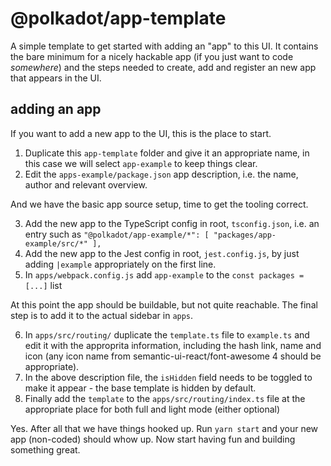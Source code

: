 # @polkadot/app-template

A simple template to get started with adding an "app" to this UI. It contains the bare minimum for a nicely hackable app (if you just want to code _somewhere_) and the steps needed to create, add and register an new app that appears in the UI.

## adding an app

If you want to add a new app to the UI, this is the place to start.

1. Duplicate this `app-template` folder and give it an appropriate name, in this case we will select `app-example` to keep things clear.
2. Edit the `apps-example/package.json` app description, i.e. the name, author and relevant overview.

And we have the basic app source setup, time to get the tooling correct.

3. Add the new app to the TypeScript config in root, `tsconfig.json`, i.e. an entry such as `"@polkadot/app-example/*": [ "packages/app-example/src/*" ],`
4. Add the new app to the Jest config in root, `jest.config.js`, by just adding `|example` appropriately on the first line.
5. In `apps/webpack.config.js` add `app-example` to the `const packages = [...]` list

At this point the app should be buildable, but not quite reachable. The final step is to add it to the actual sidebar in `apps`.

6. In `apps/src/routing/` duplicate the `template.ts` file to `example.ts` and edit it with the approprita information, including the hash link, name and icon (any icon name from semantic-ui-react/font-awesome 4 should be appropriate).
7. In the above description file, the `isHidden` field needs to be toggled to make it appear - the base template is hidden by default.
8. Finally add the `template` to the `apps/src/routing/index.ts` file at the appropriate place for both full and light mode (either optional)

Yes. After all that we have things hooked up. Run `yarn start` and your new app (non-coded) should whow up. Now start having fun and building something great.
